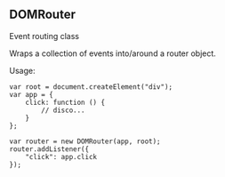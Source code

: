 ## DOMRouter

Event routing class

Wraps a collection of events into/around a router object.

Usage:

    var root = document.createElement("div");
    var app = {
        click: function () {
            // disco...
        }
    };

    var router = new DOMRouter(app, root);
    router.addListener({
        "click": app.click
    });
